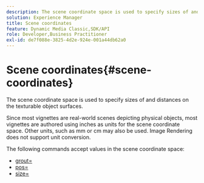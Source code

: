 ```yaml
---
description: The scene coordinate space is used to specify sizes of and distances on the texturable object surfaces.
solution: Experience Manager
title: Scene coordinates
feature: Dynamic Media Classic,SDK/API
role: Developer,Business Practitioner
exl-id: de7f088e-3825-4d2e-924e-001a44db62a0
---
```

# Scene coordinates{#scene-coordinates}

The scene coordinate space is used to specify sizes of and distances on the texturable object surfaces.

Since most vignettes are real-world scenes depicting physical objects, most vignettes are authored using inches as units for the scene coordinate space. Other units, such as mm or cm may also be used. Image Rendering does not support unit conversion.

The following commands accept values in the scene coordinate space:

* [grout=](../../../../../../ir-api/http-protocol/image-rendering-api-ref/c-ir-http-protocol-ref/c-ir-http-protocol-command-reference/r-ir-grout.md#reference-73651cbbbc344adba2626ef950d3672a) 
* [pos=](../../../../../../ir-api/http-protocol/image-rendering-api-ref/c-ir-http-protocol-ref/c-ir-http-protocol-command-reference/r-ir-pos.md#reference-22c10904a0ce4c8bb41c2c78104221b8) 
* [size=](../../../../../../ir-api/http-protocol/image-rendering-api-ref/c-ir-http-protocol-ref/c-ir-http-protocol-command-reference/r-ir-http-size.md#reference-1220d6fbcde4479aba91de7adacdc988)
